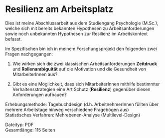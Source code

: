 # Resilienz am Arbeitsplatz 

Dies ist meine Abschlussarbeit aus dem Studiengang Psychologie (M.Sc.), welche sich mit bereits bekannten 
Hypothesen zu Arbeitsanforderungen sowie noch unbekannten Hypothesen zur Resilienz im Arbeitskontext befasst. 

Im Spezifischen bin ich in meinem Forschungsprojekt den folgenden zwei Fragen nachgegangen: 

1) Wie wirken sich die zwei klassischen Arbeitsanforderungen **Zeitdruck** und **Rollenambiguität** auf die Motivation und 
die Gesundheit von MitarbeiterInnen aus? 

2) Gibt es eine Möglichkeit, dass sich MitarbeiterInnen mithilfe bestimmter Verhaltensstrategien eine Art Schutz 
(**Resilienz**) gegenüber diesen Anforderungen aufbauen? 

Erhebungsmethode: Tagebuchdesign (d.h. ArbeitnehmerInnen füllten über mehrere Arbeitstage hinweg verschiedene Fragebögen aus) <br>
Statistisches Verfahren: Mehrebenen-Analyse (Multilevel-Design)

Dateityp: PDF <br>
Gesamtlänge: 115 Seiten